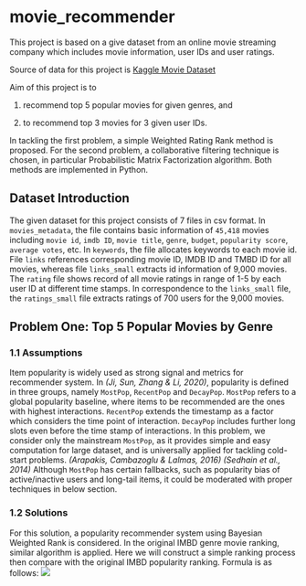 # movie_recommender
 
This project is based on a give dataset from an online movie streaming company which includes movie information, user IDs and user ratings. 

Source of data for this project is [Kaggle Movie Dataset](https://www.kaggle.com/datasets/rounakbanik/the-movies-dataset)

Aim of this project is to 
1) recommend top 5 popular movies for given genres, and 

2) to recommend top 3 movies for 3 given user IDs. 

In tackling the first problem, a simple Weighted Rating Rank method is proposed. For the second problem, a collaborative filtering technique is chosen, in particular Probabilistic Matrix Factorization algorithm. Both methods are implemented in Python. 

## Dataset Introduction
The given dataset for this project consists of 7 files in csv format. 
In `movies_metadata`, the file contains basic information of `45,418` movies including `movie id`, `imdb ID`, `movie title`, `genre`, `budget`, `popularity score`, `average votes`, etc. 
In `keywords`, the file allocates keywords to each movie id. 
File `links` references corresponding movie ID, IMDB ID and TMBD ID for all movies, whereas file `links_small` extracts id information of 9,000 movies. 
The `rating` file shows record of all movie ratings in range of 1-5 by each user ID at different time stamps. 
In correspondence to the `links_small` file, the `ratings_small` file extracts ratings of 700 users for the 9,000 movies.

## Problem One: Top 5 Popular Movies by Genre
### 1.1 Assumptions 
Item popularity is widely used as strong signal and metrics for recommender system. In *(Ji, Sun, Zhang & Li, 2020)*, popularity is defined in three groups, namely `MostPop`, `RecentPop` and `DecayPop`. `MostPop` refers to a global popularity baseline, where items to be recommended are the ones with highest interactions. `RecentPop` extends the timestamp as a factor which considers the time point of interaction. `DecayPop` includes further long slots even before the time stamp of interactions.
In this problem, we consider only the mainstream `MostPop`, as it provides simple and easy computation for large dataset, and is universally applied for tackling cold-start problems. *(Arapakis, Cambazoglu & Lalmas, 2016) (Sedhain et al., 2014)* Although `MostPop` has certain fallbacks, such as popularity bias of active/inactive users and long-tail items, it could be moderated with proper techniques in below section.

### 1.2 Solutions
For this solution, a popularity recommender system using Bayesian Weighted Rank is considered. In the original IMBD genre movie ranking, similar algorithm is applied. Here we will construct a simple ranking process then compare with the original IMBD popularity ranking. Formula is as follows:
<img src="https://render.githubusercontent.com/render/math?math=WR = \frac{v}{v+m}R + \frac{m}{v+m}C">